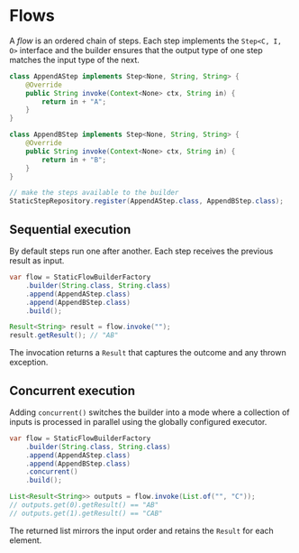 # Flows

A *flow* is an ordered chain of steps. Each step implements the `Step<C, I, O>` interface and the builder ensures that the output type of one step matches the input type of the next.

```java
class AppendAStep implements Step<None, String, String> {
    @Override
    public String invoke(Context<None> ctx, String in) {
        return in + "A";
    }
}

class AppendBStep implements Step<None, String, String> {
    @Override
    public String invoke(Context<None> ctx, String in) {
        return in + "B";
    }
}

// make the steps available to the builder
StaticStepRepository.register(AppendAStep.class, AppendBStep.class);
```

## Sequential execution

By default steps run one after another. Each step receives the previous result as input.

```java
var flow = StaticFlowBuilderFactory
    .builder(String.class, String.class)
    .append(AppendAStep.class)
    .append(AppendBStep.class)
    .build();

Result<String> result = flow.invoke("");
result.getResult(); // "AB"
```

The invocation returns a `Result` that captures the outcome and any thrown exception.

## Concurrent execution

Adding `concurrent()` switches the builder into a mode where a collection of inputs is processed in parallel using the globally configured executor.

```java
var flow = StaticFlowBuilderFactory
    .builder(String.class, String.class)
    .append(AppendAStep.class)
    .append(AppendBStep.class)
    .concurrent()
    .build();

List<Result<String>> outputs = flow.invoke(List.of("", "C"));
// outputs.get(0).getResult() == "AB"
// outputs.get(1).getResult() == "CAB"
```

The returned list mirrors the input order and retains the `Result` for each element.
